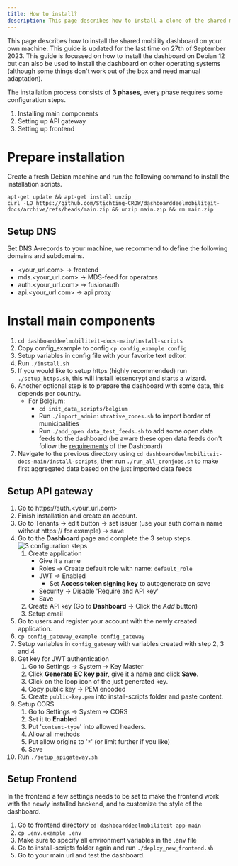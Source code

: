 ```yaml
---
title: How to install?
description: This page describes how to install a clone of the shared mobility dashboard on your own machine.
---
```


This page describes how to install the shared mobility dashboard on your own machine. This guide is updated for the last time on 27th of September 2023. This guide is focussed on how to install the dashboard on Debian 12 but can also be used to install the dashboard on other operating systems (although some things don't work out of the box and need manual adaptation).

The installation process consists of **3 phases**, every phase requires some configuration steps.
1. Installing main components
2. Setting up API gateway
3. Setting up frontend

# Prepare installation

Create a fresh Debian machine and run the following command to install the installation scripts. 

```
apt-get update && apt-get install unzip
curl -LO https://github.com/Stichting-CROW/dashboarddeelmobiliteit-docs/archive/refs/heads/main.zip && unzip main.zip && rm main.zip
```

## Setup DNS

Set DNS A-records to your machine, we recommend to define the following domains and subdomains. 

* <your_url.com> -> frontend
* mds.<your_url.com> -> MDS-feed for operators
* auth.<your_url.com> -> fusionauth
* api.<your_url.com> -> api proxy

# Install main components

1. ```cd dashboarddeelmobiliteit-docs-main/install-scripts```
1. Copy config_example to config ```cp config_example config```
1. Setup variables in config file with your favorite text editor. 
1. Run ```./install.sh```
1. If you would like to setup https (highly recommended) run ```./setup_https.sh```, this will install letsencrypt and starts a wizard.
1. Another optional step is to prepare the dashboard with some data, this depends per country.
    * For Belgium:
        * ```cd init_data_scripts/belgium```
        * Run ```./import_administrative_zones.sh``` to import border of municipalities
        * Run ```./add_open data_test_feeds.sh``` to add some open data feeds to the dashboard (be aware these open data feeds don't follow the [requirements](https://docs.crow.nl/deelfietsdashboard/hr-dataspec/) of the Dashboard)
1. Navigate to the previous directory using ```cd dashboarddeelmobiliteit-docs-main/install-scripts```, then run ```./run_all_cronjobs.sh``` to make first aggregated data based on the just imported data feeds

## Setup API gateway

1. Go to https://auth.<your_url.com>
1. Finish installation and create an account.
1. Go to Tenants -> edit button -> set issuer (use your auth domain name without https:// for example) -> save
1. Go to the **Dashboard** page and complete the 3 setup steps.
![3 configuration steps](https://dashboarddeelmobiliteit.ams3.digitaloceanspaces.com/images/complete_setup_fusionauth.png)
    1. Create application
        * Give it a name
        * Roles -> Create default role with name: `default_role`
        * JWT -> Enabled
            * Set **Access token signing key** to autogenerate on save
        * Security -> Disable 'Require and API key'
        * Save
    1. Create API key (Go to **Dashboard** -> Click the _Add_ button)
    1. Setup email
1. Go to users and register your account with the newly created application.
1. ```cp config_gateway_example config_gateway```
1. Setup variables in `config_gateway` with variables created with step 2, 3 and 4
1. Get key for JWT authentication
    1. Go to Settings -> System -> Key Master
    1. Click **Generate EC key pair**, give it a name and click **Save**.
    1. Click on the loop icon of the just generated key.
    1. Copy public key -> PEM encoded
    1. Create `public-key.pem` into install-scripts folder and paste content.
1. Setup CORS
    1. Go to Settings -> System -> CORS 
    1. Set it to **Enabled**
    1. Put '`content-type`' into allowed headers. 
    1. Allow all methods
    1. Put allow origins to '`*`' (or limit further if you like)
    1. Save
1. Run ```./setup_apigateway.sh```

## Setup Frontend

In the frontend a few settings needs to be set to make the frontend work with the newly installed backend, and to customize the style of the dashboard.

1. Go to frontend directory ```cd dashboarddeelmobiliteit-app-main```
1. ```cp .env.example .env```
1. Make sure to specify all environment variables in the .env file
1. Go to install-scripts folder again and run ```./deploy_new_frontend.sh```
1. Go to your main url and test the dashboard.